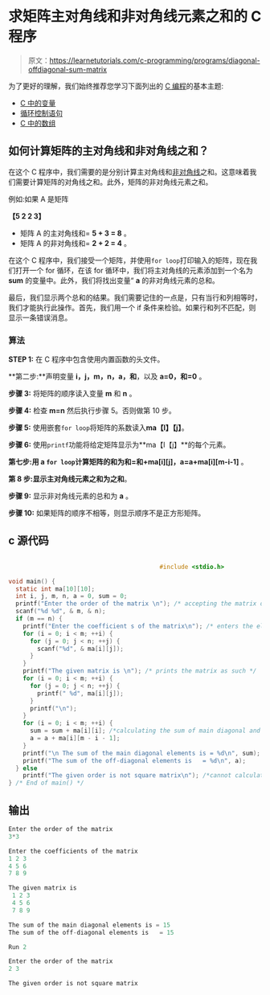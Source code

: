 # 求矩阵主对角线和非对角线元素之和的 C 程序

> 原文：<https://learnetutorials.com/c-programming/programs/diagonal-offdiagonal-sum-matrix>

为了更好的理解，我们始终推荐您学习下面列出的 [C 编程](../ "C programming")的基本主题:

*   [C 中的变量](../../c-programming/variables)
*   [循环控制语句](../../c-programming/loop-control-statements)
*   [C 中的数组](../../c-programming/array)

## 如何计算矩阵的主对角线和非对角线之和？

在这个 C 程序中，我们需要的是分别计算主对角线和[非对角线](https://www.lexico.com/definition/off-diagonal)之和。这意味着我们需要计算矩阵的对角线之和。此外，矩阵的非对角线元素之和。

例如:如果 A 是矩阵

**【5 2
2 3】**

*   矩阵 A 的主对角线和= **5 + 3 = 8** 。
*   矩阵 A 的非对角线和= **2 + 2 = 4** 。

在这个 C 程序中，我们接受一个矩阵，并使用`for loop`打印输入的矩阵，现在我们打开一个 for 循环，在该 for 循环中，我们将主对角线的元素添加到一个名为 **sum** 的变量中。此外，我们将找出变量“ **a** 的非对角线元素的总和。

最后，我们显示两个总和的结果。我们需要记住的一点是，只有当行和列相等时，我们才能执行此操作。首先，我们用一个 if 条件来检验。如果行和列不匹配，则显示一条错误消息。

### 算法

**STEP 1:** 在 C 程序中包含使用内置函数的头文件。

**第二步:**声明变量 **i，j，m，n，a，和**，以及 **a=0，和=0** 。

**步骤 3:** 将矩阵的顺序读入变量 **m** 和 **n** 。

**步骤 4:** 检查 **m=n** 然后执行步骤 5。否则做第 10 步。

**步骤 5:** 使用嵌套`for loop`将矩阵的系数读入**ma【I】【j】**。

**步骤 6:** 使用`printf`功能将给定矩阵显示为**ma【I【j】**的每个元素。

**第七步:**用 a `for loop`计算矩阵的和为**和=和+ma[i][j]，a=a+ma[i][m-i-1]** 。

**第 8 步:**显示主对角线元素之和为**之和**。

**步骤 9:** 显示非对角线元素的总和为 **a** 。

**步骤 10:** 如果矩阵的顺序不相等，则显示顺序不是正方形矩阵。

## c 源代码

```c

                                          #include <stdio.h>

void main() {
  static int ma[10][10];
  int i, j, m, n, a = 0, sum = 0;
  printf("Enter the order of the matrix \n"); /* accepting the matrix order */
  scanf("%d %d", & m, & n);
  if (m == n) {
    printf("Enter the coefficient s of the matrix\n"); /* enters the elements of the matrix */
    for (i = 0; i < m; ++i) {
      for (j = 0; j < n; ++j) {
        scanf("%d", & ma[i][j]);
      }
    }
    printf("The given matrix is \n"); /* prints the matrix as such */
    for (i = 0; i < m; ++i) {
      for (j = 0; j < n; ++j) {
        printf(" %d", ma[i][j]);
      }
      printf("\n");
    }
    for (i = 0; i < m; ++i) {
      sum = sum + ma[i][i]; /*calculating the sum of main diagonal and off diagonal separately*/
      a = a + ma[i][m - i - 1];
    }
    printf("\n The sum of the main diagonal elements is = %d\n", sum);
    printf("The sum of the off-diagonal elements is   = %d\n", a);
  } else
    printf("The given order is not square matrix\n"); /*cannot calculate for a non square matrix*/
} /* End of main() */

```

## 输出

```c
Enter the order of the matrix
3*3

Enter the coefficients of the matrix
1 2 3
4 5 6
7 8 9

The given matrix is
 1 2 3
 4 5 6
 7 8 9

The sum of the main diagonal elements is = 15
The sum of the off-diagonal elements is   = 15

Run 2

Enter the order of the matrix
2 3

The given order is not square matrix 
```